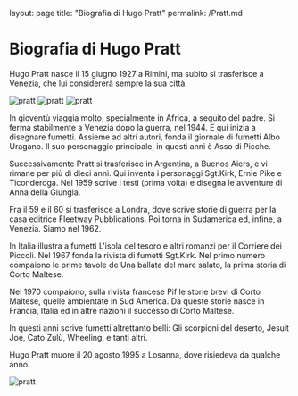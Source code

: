 layout: page
title: "Biografia di Hugo Pratt"
permalink: /Pratt.md

# Biografia di Hugo Pratt
Hugo Pratt nasce il 15 giugno 1927 a Rimini, ma subito si trasferisce a Venezia, che lui considererà sempre la sua città.

![pratt](images/pratt1.jpg)
![pratt](images/pratt2.jpg)
![pratt](images/pratt3.jpg)


In gioventù viaggia molto, specialmente in Africa, a seguito del padre. Si ferma stabilmente a Venezia dopo la guerra, nel 1944. E qui inizia a disegnare fumetti. Assieme ad altri autori, fonda il giornale di fumetti Albo Uragano. Il suo personaggio principale, in questi anni è Asso di Picche.

Successivamente Pratt si trasferisce in Argentina, a Buenos Aiers, e vi rimane per più di dieci anni. Qui inventa i personaggi Sgt.Kirk, Ernie Pike e Ticonderoga. Nel 1959 scrive i testi (prima volta) e disegna le avventure di Anna della Giungla.

Fra il 59 e il 60 si trasferisce a Londra, dove scrive storie di guerra per la casa editrice Fleetway Pubblications. Poi torna in Sudamerica ed, infine, a Venezia. Siamo nel 1962.

In Italia illustra a fumetti L'isola del tesoro e altri romanzi per il Corriere dei Piccoli. Nel 1967 fonda la rivista di fumetti Sgt.Kirk. Nel primo numero compaiono le prime tavole de Una ballata del mare salato, la prima storia di Corto Maltese.

Nel 1970 compaiono, sulla rivista francese Pif le storie brevi di Corto Maltese, quelle ambientate in Sud America. Da queste storie nasce in Francia, Italia ed in altre nazioni il successo di Corto Maltese.

In questi anni scrive fumetti altrettanto belli: Gli scorpioni del deserto, Jesuit Joe, Cato Zulù, Wheeling, e tanti altri.

Hugo Pratt muore il 20 agosto 1995 a Losanna, dove risiedeva da qualche anno.

![pratt](images/prattfirma.jpg)
